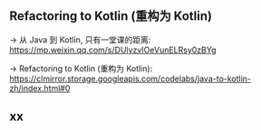 ## Refactoring to Kotlin (重构为 Kotlin)

-> 从 Java 到 Kotlin, 只有一堂课的距离: https://mp.weixin.qq.com/s/DUlyzvIOeVunELRsy0zBYg

-> Refactoring to Kotlin (重构为 Kotlin): https://clmirror.storage.googleapis.com/codelabs/java-to-kotlin-zh/index.html#0

## xx

